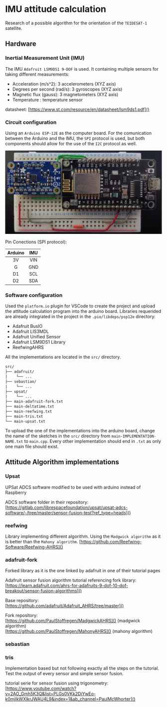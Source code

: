 # IMU attitude calculation

Research of a possible algorithm for the orientation of the `TEIDESAT-1` satellite.


## Hardware

### Inertial Measurement Unit (IMU)

The IMU `Adafruit LSM9DS1 9-DOF` is used. It containing multiple sensors for taking different measurements:  
- Acceleration (m/s^2): 3 accelerometers (XYZ axis)
- Degrees per second (rad/s): 3 gyroscopes (XYZ axis)
- Magnetic flux (gauss): 3 magnetometers (XYZ axis)
- Temperature : temperature sensor

datasheet: [https://www.st.com/resource/en/datasheet/lsm9ds1.pdf]()  

### Circuit configuration

Using an `Arduino ESP-12E` as the computer board. For the comunication between the Arduino and the IMU, the `SPI` protocol is used, but both components should allow for the use of the `I2C` protocol as well.

![circuit image](./img/circuit_image.jpg)

Pin Conections (SPI protocol):

|  Arduino  |   IMU   | 
|:---------:|:-------:|
|    3V     |   VIN   |
|    G      |   GND   |
|    D1     |   SCL   |
|    D2     |   SDA   |



### Software configuration

Used the `platform.io` plugin for VSCode to create the project and upload the attitude calculation program into the arduino board. Libraries requerided are already integrated in the project in the `.pio/libdeps/psp12e` directory:
- Adafruit BusIO
- Adafruit LIS3MDL
- Adafruit Unified Sensor
- Adafruit LSM9DS1 Library
- ReefwingAHRS

All the implementations are located in the `src/` directory. 

```
src/
├── adafruit/
|    └── ...
├── sebastian/
|    └── ...
├── upsat/
|    └── ...
├── main-adafruit-fork.txt
├── main-deltatime.txt
├── main-reefwing.txt
├── main-tris.txt
└── main-upsat.txt
```

To upload the one of the implementations into the arduino board, change the name of the sketches in the `src/` directory from `main-IMPLEMENTATION-NAME.txt` to `main.cpp`. Every other implementation should end in `.txt` as only one main file should exist.

## Attitude Algorithm implementations

### Upsat

UPSat ADCS software modified to be used with arduino instead of Raspberry

ADCS software folder in their repository:  
[https://gitlab.com/librespacefoundation/upsat/upsat-adcs-software/-/tree/master/sensor-fusion-test?ref_type=heads]()

### reefwing

Library implementing different algorithm. Using the `Madgwick algorithm` as it is better than the `Mahony algorithm`. 
[https://github.com/Reefwing-Software/Reefwing-AHRS]()

### adafruit-fork

Forked library as it is the one linked by adafruit in one of their tutorial pages

Adafruit sensor fusion algorithm tutorial referencing fork library:  
[https://learn.adafruit.com/ahrs-for-adafruits-9-dof-10-dof-breakout/sensor-fusion-algorithms]()

Base repository:  
[https://github.com/adafruit/Adafruit_AHRS/tree/master]()

Fork repository:  
[https://github.com/PaulStoffregen/MadgwickAHRS]() (madgwick algorithm)  
[https://github.com/PaulStoffregen/MahonyAHRS]() (mahony algorithm)

### sebastian

### tris

Implementation based but not following exactly all the steps on the tutorial. Test the output of every sensor and simple sensor fusion.

tutorial serie for sensor fusion using trigonometry:  
[https://www.youtube.com/watch?v=2AO_Gmh5K3Q&list=PLGs0VKk2DiYwEo-k0mjIkWXlkrJWAU4L9&index=1&ab_channel=PaulMcWhorter]()